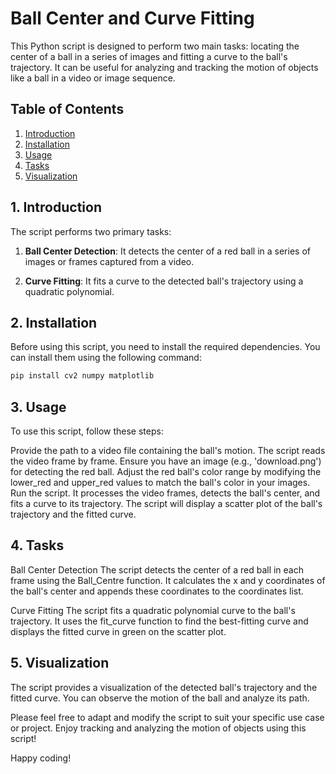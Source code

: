 # Ball Center and Curve Fitting

This Python script is designed to perform two main tasks: locating the center of a ball in a series of images and fitting a curve to the ball's trajectory. It can be useful for analyzing and tracking the motion of objects like a ball in a video or image sequence.

## Table of Contents

1. [Introduction](#1-introduction)
2. [Installation](#2-installation)
3. [Usage](#3-usage)
4. [Tasks](#4-tasks)
5. [Visualization](#5-visualization)

## 1. Introduction

The script performs two primary tasks:

1. **Ball Center Detection**: It detects the center of a red ball in a series of images or frames captured from a video.

2. **Curve Fitting**: It fits a curve to the detected ball's trajectory using a quadratic polynomial.

## 2. Installation

Before using this script, you need to install the required dependencies. You can install them using the following command:

```bash
pip install cv2 numpy matplotlib
```

## 3. Usage
To use this script, follow these steps:

Provide the path to a video file containing the ball's motion. The script reads the video frame by frame.
Ensure you have an image (e.g., 'download.png') for detecting the red ball.
Adjust the red ball's color range by modifying the lower_red and upper_red values to match the ball's color in your images.
Run the script. It processes the video frames, detects the ball's center, and fits a curve to its trajectory.
The script will display a scatter plot of the ball's trajectory and the fitted curve.

## 4. Tasks
Ball Center Detection
The script detects the center of a red ball in each frame using the Ball_Centre function. It calculates the x and y coordinates of the ball's center and appends these coordinates to the coordinates list.

Curve Fitting
The script fits a quadratic polynomial curve to the ball's trajectory. It uses the fit_curve function to find the best-fitting curve and displays the fitted curve in green on the scatter plot.

## 5. Visualization
The script provides a visualization of the detected ball's trajectory and the fitted curve. You can observe the motion of the ball and analyze its path.

Please feel free to adapt and modify the script to suit your specific use case or project. Enjoy tracking and analyzing the motion of objects using this script!

Happy coding!


